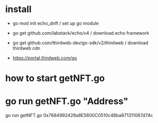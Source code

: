 # install

- go mod init echo_dnft / set up go module
- go get github.com/labstack/echo/v4 / download echo framework
- go get github.com/thirdweb-dev/go-sdk/v2/thirdweb / download thirdweb cdn

- https://portal.thirdweb.com/go

# how to start getNFT.go

# go run getNFT.go "Address"

go run getNFT.go 0x7684992428a8E5600C0510c48ba871311067d74c
